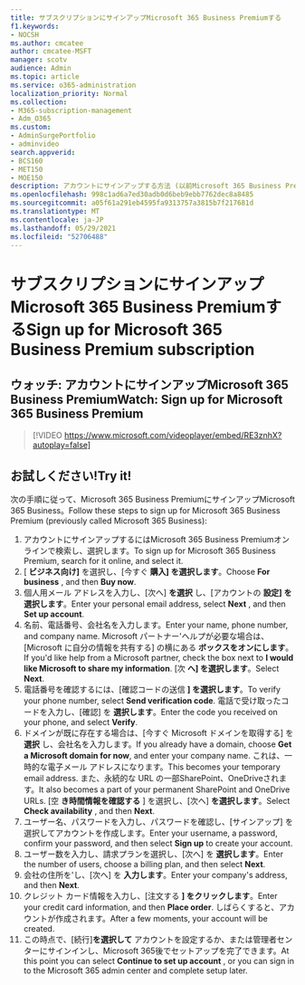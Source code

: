 ```yaml
---
title: サブスクリプションにサインアップMicrosoft 365 Business Premiumする
f1.keywords:
- NOCSH
ms.author: cmcatee
author: cmcatee-MSFT
manager: scotv
audience: Admin
ms.topic: article
ms.service: o365-administration
localization_priority: Normal
ms.collection:
- M365-subscription-management
- Adm_O365
ms.custom:
- AdminSurgePortfolio
- adminvideo
search.appverid:
- BCS160
- MET150
- MOE150
description: アカウントにサインアップする方法 (以前Microsoft 365 Business Premiumと呼ばMicrosoft 365 Business)。
ms.openlocfilehash: 998c1ad6a7ed30adb0d6beb9ebb7762dec8a8485
ms.sourcegitcommit: a05f61a291eb4595fa9313757a3815b7f217681d
ms.translationtype: MT
ms.contentlocale: ja-JP
ms.lasthandoff: 05/29/2021
ms.locfileid: "52706488"
---
```

# <a name="sign-up-for-microsoft-365-business-premium-subscription"></a><span data-ttu-id="66948-103">サブスクリプションにサインアップMicrosoft 365 Business Premiumする</span><span class="sxs-lookup"><span data-stu-id="66948-103">Sign up for Microsoft 365 Business Premium subscription</span></span>

## <a name="watch-sign-up-for-microsoft-365-business-premium"></a><span data-ttu-id="66948-104">ウォッチ: アカウントにサインアップMicrosoft 365 Business Premium</span><span class="sxs-lookup"><span data-stu-id="66948-104">Watch: Sign up for Microsoft 365 Business Premium</span></span>

> [!VIDEO https://www.microsoft.com/videoplayer/embed/RE3znhX?autoplay=false]

## <a name="try-it"></a><span data-ttu-id="66948-105">お試しください!</span><span class="sxs-lookup"><span data-stu-id="66948-105">Try it!</span></span>

<span data-ttu-id="66948-106">次の手順に従って、Microsoft 365 Business PremiumにサインアップMicrosoft 365 Business。</span><span class="sxs-lookup"><span data-stu-id="66948-106">Follow these steps to sign up for Microsoft 365 Business Premium (previously called Microsoft 365 Business):</span></span>

1. <span data-ttu-id="66948-107">アカウントにサインアップするにはMicrosoft 365 Business Premiumオンラインで検索し、選択します。</span><span class="sxs-lookup"><span data-stu-id="66948-107">To sign up for Microsoft 365 Business Premium, search for it online, and select it.</span></span>
2. <span data-ttu-id="66948-108">[  **ビジネス向け]** を選択し、[今すぐ  **購入] を選択します**。</span><span class="sxs-lookup"><span data-stu-id="66948-108">Choose  **For business** , and then  **Buy now**.</span></span>
3. <span data-ttu-id="66948-109">個人用メール アドレスを入力し、[次へ]  **を選択** し、[アカウントの  **設定] を選択します**。</span><span class="sxs-lookup"><span data-stu-id="66948-109">Enter your personal email address, select  **Next** , and then  **Set up account**.</span></span>
4. <span data-ttu-id="66948-110">名前、電話番号、会社名を入力します。</span><span class="sxs-lookup"><span data-stu-id="66948-110">Enter your name, phone number, and company name.</span></span> <span data-ttu-id="66948-111">Microsoft パートナー&#39;ヘルプが必要な場合は、[Microsoft に自分の情報を共有する] の横にある  **ボックスをオンにします**。</span><span class="sxs-lookup"><span data-stu-id="66948-111">If you&#39;d like help from a Microsoft partner, check the box next to  **I would like Microsoft to share my information**.</span></span> <span data-ttu-id="66948-112">[次  **へ] を選択します**。</span><span class="sxs-lookup"><span data-stu-id="66948-112">Select  **Next**.</span></span>
5. <span data-ttu-id="66948-113">電話番号を確認するには、[確認コードの送信  **] を選択します**。</span><span class="sxs-lookup"><span data-stu-id="66948-113">To verify your phone number, select  **Send verification code**.</span></span> <span data-ttu-id="66948-114">電話で受け取ったコードを入力し、[確認] を  **選択します**。</span><span class="sxs-lookup"><span data-stu-id="66948-114">Enter the code you received on your phone, and select  **Verify**.</span></span>
6. <span data-ttu-id="66948-115">ドメインが既に存在する場合は、[今すぐ Microsoft ドメインを取得する] を  **選択** し、会社名を入力します。</span><span class="sxs-lookup"><span data-stu-id="66948-115">If you already have a domain, choose  **Get a Microsoft domain for now**, and enter your company name.</span></span> <span data-ttu-id="66948-116">これは、一時的な電子メール アドレスになります。</span><span class="sxs-lookup"><span data-stu-id="66948-116">This becomes your temporary email address.</span></span> <span data-ttu-id="66948-117">また、永続的な URL の一部SharePoint、OneDriveされます。</span><span class="sxs-lookup"><span data-stu-id="66948-117">It also becomes a part of your permanent SharePoint and OneDrive URLs.</span></span> <span data-ttu-id="66948-118">[空  **き時間情報を確認する** ] を選択し、[次へ]  **を選択します**。</span><span class="sxs-lookup"><span data-stu-id="66948-118">Select  **Check availability** , and then  **Next**.</span></span>
7. <span data-ttu-id="66948-119">ユーザー名、パスワードを入力し、パスワードを確認し、[サインアップ] を選択してアカウントを作成します。</span><span class="sxs-lookup"><span data-stu-id="66948-119">Enter your username, a password, confirm your password, and then select  **Sign up**  to create your account.</span></span>
8. <span data-ttu-id="66948-120">ユーザー数を入力し、請求プランを選択し、[次へ] を  **選択します**。</span><span class="sxs-lookup"><span data-stu-id="66948-120">Enter the number of users, choose a billing plan, and then select  **Next**.</span></span>
9.  <span data-ttu-id="66948-121">会社の住所を&#39;し、[次へ] を  **入力します**。</span><span class="sxs-lookup"><span data-stu-id="66948-121">Enter your company&#39;s address, and then  **Next**.</span></span>
10. <span data-ttu-id="66948-122">クレジット カード情報を入力し、[注文する  **] をクリックします**。</span><span class="sxs-lookup"><span data-stu-id="66948-122">Enter your credit card information, and then  **Place order**.</span></span> <span data-ttu-id="66948-123">しばらくすると、アカウントが作成されます。</span><span class="sxs-lookup"><span data-stu-id="66948-123">After a few moments, your account will be created.</span></span>
11. <span data-ttu-id="66948-124">この時点で、[続行]**を選択して** アカウントを設定するか、または管理者センターにサインインし、Microsoft 365後でセットアップを完了できます。</span><span class="sxs-lookup"><span data-stu-id="66948-124">At this point you can select  **Continue to set up account** , or you can sign in to the Microsoft 365 admin center and complete setup later.</span></span>